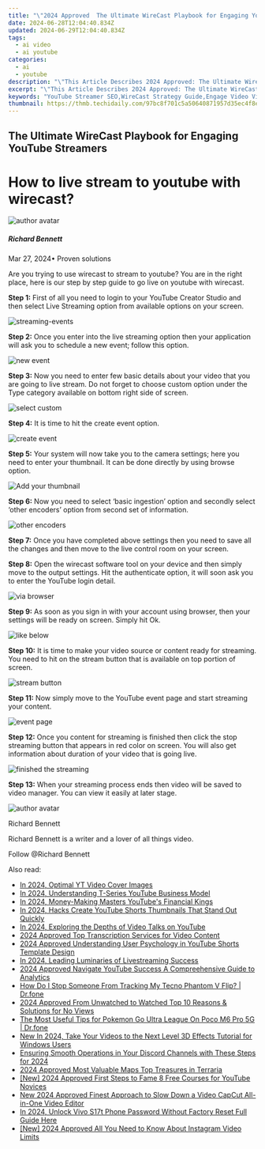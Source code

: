 ```yaml
---
title: "\"2024 Approved  The Ultimate WireCast Playbook for Engaging YouTube Streamers\""
date: 2024-06-28T12:04:40.834Z
updated: 2024-06-29T12:04:40.834Z
tags:
  - ai video
  - ai youtube
categories:
  - ai
  - youtube
description: "\"This Article Describes 2024 Approved: The Ultimate WireCast Playbook for Engaging YouTube Streamers\""
excerpt: "\"This Article Describes 2024 Approved: The Ultimate WireCast Playbook for Engaging YouTube Streamers\""
keywords: "YouTube Streamer SEO,WireCast Strategy Guide,Engage Video Viewers,Content Marketing Tips,Live Streaming Success,YouTube Growth Playbook,Engagement Tools for Broadcasts"
thumbnail: https://thmb.techidaily.com/97bc8f701c5a50640871957d35ec4f8e16308c84bcc3926e5048675a7dfb62d5.png
---
```


## The Ultimate WireCast Playbook for Engaging YouTube Streamers

# How to live stream to youtube with wirecast?

![author avatar](https://images.wondershare.com/filmora/article-images/richard-bennett.jpg)

##### Richard Bennett

 Mar 27, 2024• Proven solutions

 Are you trying to use wirecast to stream to youtube? You are in the right place, here is our step by step guide to go live on youtube with wirecast.

**Step 1:** First of all you need to login to your YouTube Creator Studio and then select Live Streaming option from available options on your screen.

![streaming-events](https://images.wondershare.com/filmora/article-images/streaming-events.jpg)

**Step 2:** Once you enter into the live streaming option then your application will ask you to schedule a new event; follow this option.

![new event](https://images.wondershare.com/filmora/article-images/new-event.jpg)

**Step 3:** Now you need to enter few basic details about your video that you are going to live stream. Do not forget to choose custom option under the Type category available on bottom right side of screen.

![select custom](https://images.wondershare.com/filmora/article-images/select-custom.jpg)

**Step 4:** It is time to hit the create event option.

![create event](https://images.wondershare.com/filmora/article-images/create-event.jpg)

**Step 5:** Your system will now take you to the camera settings; here you need to enter your thumbnail. It can be done directly by using browse option.

![Add your thumbnail](https://images.wondershare.com/filmora/article-images/add-your-thumbnail.jpg)

**Step 6:** Now you need to select ‘basic ingestion’ option and secondly select ‘other encoders’ option from second set of information.

![other encoders](https://images.wondershare.com/filmora/article-images/other-encoders.jpg)

**Step 7:** Once you have completed above settings then you need to save all the changes and then move to the live control room on your screen.

**Step 8:** Open the wirecast software tool on your device and then simply move to the output settings. Hit the authenticate option, it will soon ask you to enter the YouTube login detail.

![via browser](https://images.wondershare.com/filmora/article-images/via-browser.jpg)

**Step 9:** As soon as you sign in with your account using browser, then your settings will be ready on screen. Simply hit Ok.

![like below](https://images.wondershare.com/filmora/article-images/like-below.jpg)

**Step 10:** It is time to make your video source or content ready for streaming. You need to hit on the stream button that is available on top portion of screen.

![stream button](https://images.wondershare.com/filmora/article-images/stream-button.jpg)

**Step 11:** Now simply move to the YouTube event page and start streaming your content.

![event page](https://images.wondershare.com/filmora/article-images/event-page.jpg)

**Step 12:** Once you content for streaming is finished then click the stop streaming button that appears in red color on screen. You will also get information about duration of your video that is going live.

![finished the streaming](https://images.wondershare.com/filmora/article-images/finished-the-streaming.jpg)

**Step 13:** When your streaming process ends then video will be saved to video manager. You can view it easily at later stage.

![author avatar](https://images.wondershare.com/filmora/article-images/richard-bennett.jpg)

Richard Bennett

Richard Bennett is a writer and a lover of all things video.

Follow @Richard Bennett

<span class="atpl-alsoreadstyle">Also read:</span>
<div><ul>
<li><a href="https://youtube-stream.techidaily.com/in-2024-optimal-yt-video-cover-images/"><u>In 2024, Optimal YT Video Cover Images</u></a></li>
<li><a href="https://youtube-stream.techidaily.com/in-2024-understanding-t-series-youtube-business-model/"><u>In 2024, Understanding T-Series YouTube Business Model</u></a></li>
<li><a href="https://youtube-stream.techidaily.com/in-2024-money-making-masters-youtubes-financial-kings/"><u>In 2024, Money-Making Masters  YouTube's Financial Kings</u></a></li>
<li><a href="https://youtube-stream.techidaily.com/in-2024-hacks-create-youtube-shorts-thumbnails-that-stand-out-quickly/"><u>In 2024, Hacks  Create YouTube Shorts Thumbnails That Stand Out Quickly</u></a></li>
<li><a href="https://youtube-stream.techidaily.com/in-2024-exploring-the-depths-of-video-talks-on-youtube/"><u>In 2024, Exploring the Depths of Video Talks on YouTube</u></a></li>
<li><a href="https://youtube-stream.techidaily.com/2024-approved-top-transcription-services-for-video-content/"><u>2024 Approved  Top Transcription Services for Video Content</u></a></li>
<li><a href="https://youtube-stream.techidaily.com/2024-approved-understanding-user-psychology-in-youtube-shorts-template-design/"><u>2024 Approved  Understanding User Psychology in YouTube Shorts Template Design</u></a></li>
<li><a href="https://youtube-stream.techidaily.com/in-2024-leading-luminaries-of-livestreaming-success/"><u>In 2024, Leading Luminaries of Livestreaming Success</u></a></li>
<li><a href="https://youtube-stream.techidaily.com/2024-approved-navigate-youtube-success-a-compreehensive-guide-to-analytics/"><u>2024 Approved  Navigate YouTube Success  A Compreehensive Guide to Analytics</u></a></li>
<li><a href="https://android-location-track.techidaily.com/how-do-i-stop-someone-from-tracking-my-tecno-phantom-v-flip-drfone-by-drfone-virtual-android/"><u>How Do I Stop Someone From Tracking My Tecno Phantom V Flip? | Dr.fone</u></a></li>
<li><a href="https://youtube-help.techidaily.com/2024-approved-from-unwatched-to-watched-top-10-reasons-and-solutions-for-no-views/"><u>2024 Approved  From Unwatched to Watched  Top 10 Reasons & Solutions for No Views</u></a></li>
<li><a href="https://pokemon-go-android.techidaily.com/the-most-useful-tips-for-pokemon-go-ultra-league-on-poco-m6-pro-5g-drfone-by-drfone-virtual-android/"><u>The Most Useful Tips for Pokemon Go Ultra League On Poco M6 Pro 5G | Dr.fone</u></a></li>
<li><a href="https://video-creation-software.techidaily.com/new-in-2024-take-your-videos-to-the-next-level-3d-effects-tutorial-for-windows-users/"><u>New In 2024, Take Your Videos to the Next Level 3D Effects Tutorial for Windows Users</u></a></li>
<li><a href="https://discord-videos.techidaily.com/ensuring-smooth-operations-in-your-discord-channels-with-these-steps-for-2024/"><u>Ensuring Smooth Operations in Your Discord Channels with These Steps for 2024</u></a></li>
<li><a href="https://digital-screen-recording.techidaily.com/2024-approved-most-valuable-maps-top-treasures-in-terraria/"><u>2024 Approved  Most Valuable Maps  Top Treasures in Terraria</u></a></li>
<li><a href="https://eaxpv-info.techidaily.com/new-2024-approved-first-steps-to-fame-8-free-courses-for-youtube-novices/"><u>[New] 2024 Approved  First Steps to Fame  8 Free Courses for YouTube Novices</u></a></li>
<li><a href="https://ai-editing-video.techidaily.com/new-2024-approved-finest-approach-to-slow-down-a-video-capcut-all-in-one-video-editor/"><u>New 2024 Approved Finest Approach to Slow Down a Video CapCut All-in-One Video Editor</u></a></li>
<li><a href="https://android-unlock.techidaily.com/in-2024-unlock-vivo-s17t-phone-password-without-factory-reset-full-guide-here-by-drfone-android/"><u>In 2024, Unlock Vivo S17t Phone Password Without Factory Reset Full Guide Here</u></a></li>
<li><a href="https://instagram-videos.techidaily.com/new-2024-approved-all-you-need-to-know-about-instagram-video-limits/"><u>[New] 2024 Approved  All You Need to Know About Instagram Video Limits</u></a></li>
</ul></div>

<ins class="adsbygoogle"
      style="display:block"
      data-ad-client="ca-pub-7571918770474297"
      data-ad-slot="8358498916"
      data-ad-format="auto"
      data-full-width-responsive="true"></ins>